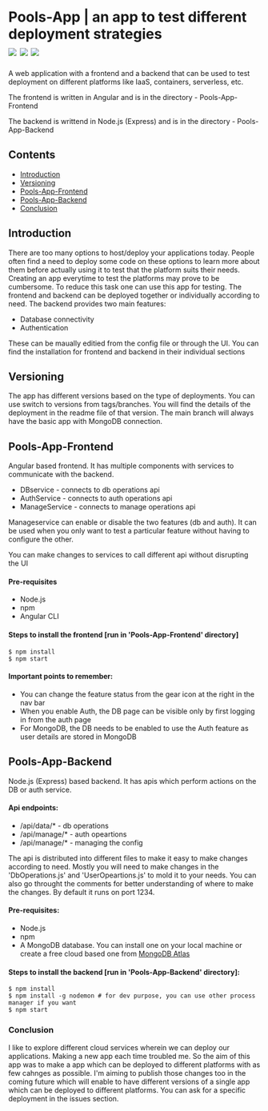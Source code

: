 # Pools-App | an app to test different deployment strategies <br /> <img src='https://img.shields.io/badge/-v10-white?style=plastic&logo=node.js'> <img src='https://img.shields.io/badge/-v10-red?style=plastic&logo=angular'> <img src='https://img.shields.io/badge/-v4.4-white?style=plastic&logo=mongodb'>

A web application with a frontend and a backend that can be used to test deployment on different platforms like IaaS, containers, serverless, etc.

The frontend is written in Angular and is in the directory - Pools-App-Frontend

The backend is writtend in Node.js (Express) and is in the directory - Pools-App-Backend

## Contents
* [Introduction](#introduction)
* [Versioning](#versioning)
* [Pools-App-Frontend](#pools-app-frontend)
* [Pools-App-Backend](#pools-app-backend)
* [Conclusion](#conclusion)

## <a name="introduction"></a>Introduction
There are too many options to host/deploy your applications today. People often find a need to deploy some code on these options to learn more about them before actually using it to test that the platform suits their needs. Creating an app everytime to test the platforms may prove to be cumbersome. To reduce this task one can use this app for testing.
The frontend and backend can be deployed together or individually according to need. The backend provides two main features:
* Database connectivity
* Authentication

These can be maually editied from the config file or through the UI. You can find the installation for frontend and backend in their individual sections

## <a name='versioning'></a> Versioning
The app has different versions based on the type of deployments. You can use switch to versions from tags/branches. You will find the details of the deployment in the readme file of that version. The main branch will always have the basic app with MongoDB connection.


## <a name="pools-app-frontend"></a> Pools-App-Frontend
Angular based frontend. It has multiple components with services to communicate with the backend.
* DBservice - connects to db operations api
* AuthService - connects to auth operations api
* ManageService - connects to manage operations api 

Manageservice can enable or disable the two features (db and auth). It can be used when you only want to test a particular feature without having to configure the other.

You can make changes to services to call different api without disrupting the UI


#### Pre-requisites
* Node.js
* npm
* Angular CLI

#### Steps to install the frontend [run in 'Pools-App-Frontend' directory]
```
$ npm install
$ npm start
```
#### Important points to remember:
* You can change the feature status from the gear icon at the right in the nav bar
* When you enable Auth, the DB page can be visible only by first logging in from the auth page
* For MongoDB, the DB needs to be enabled to use the Auth feature as user details are stored in MongoDB

## <a name="pools-app-backend"></a> Pools-App-Backend
Node.js (Express) based backend. It has apis which perform actions on the DB or auth service.

#### Api endpoints:
* /api/data/* - db operations
* /api/manage/* - auth opeartions
* /api/manage/* - managing the config

The api is distributed into different files to make it easy to make changes according to need. Mostly you will need to make changes in the 'DbOperations.js' and 'UserOpeartions.js' to mold it to your needs. You can also go throught the comments for better understanding of where to make the changes. By default it runs on port 1234.

#### Pre-requisites:
* Node.js
* npm
* A MongoDB database. You can install one on your local machine or create a free cloud based one from [MongoDB Atlas](https://www.mongodb.com/cloud/atlas)

#### Steps to install the backend [run in 'Pools-App-Backend' directory]:
```
$ npm install
$ npm install -g nodemon # for dev purpose, you can use other process manager if you want
$ npm start
```

### <a name="conclusion"></a> Conclusion
I like to explore different cloud services wherein we can deploy our applications. Making a new app each time troubled me. So the aim of this app was to make a app which can be deployed to different platforms with as few cahnges as possible. I'm aiming to publish those changes too in the coming future which will enable to have different versions of a single app which can be deployed to different platforms. You can ask for a specific deployment in the issues section.


